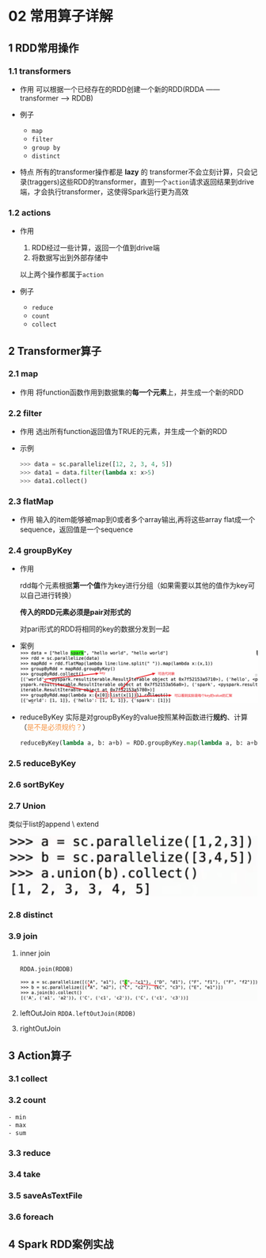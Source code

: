 # 02    常用算子详解

## 1	RDD常用操作

### 1.1	transformers

- 作用
  可以根据一个已经存在的RDD创建一个新的RDD(RDDA —— transformer ——> RDDB)

- 例子

  - `map`
  - `filter`
  - `group by`
  - `distinct`

- 特点
  所有的transformer操作都是 **lazy** 的
  transformer不会立刻计算，只会记录(traggers)这些RDD的transformer，直到一个`action`请求返回结果到drive端，才会执行transformer，这使得Spark运行更为高效

  

### 1.2	actions

- 作用

  1. RDD经过一些计算，返回一个值到drive端
  2. 将数据写出到外部存储中

  以上两个操作都属于`action`

- 例子

  - `reduce`
  - `count`
  - `collect`



## 2	Transformer算子

### 2.1	map

- 作用
  将function函数作用到数据集的**每一个元素**上，并生成一个新的RDD

### 2.2	filter

- 作用
  选出所有function返回值为TRUE的元素，并生成一个新的RDD

- 示例
  ```python
  >>> data = sc.parallelize([12, 2, 3, 4, 5])
  >>> data1 = data.filter(lambda x: x>5)
  >>> data1.collect()
  ```

### 2.3	flatMap

- 作用
  输入的item能够被map到0或者多个array输出,再将这些array flat成一个sequence，返回值是一个sequence

### 2.4	groupByKey

- 作用
  
  rdd每个元素根据**第一个值**作为key进行分组（如果需要以其他的值作为key可以自己进行转换）
  
  **传入的RDD元素必须是pair对形式的**
  
  对pari形式的RDD将相同的key的数据分发到一起
  
- 案例
  ![image-20230803003628963](image/image-20230803003628963.png)

- reduceByKey
  实际是对groupByKey的value按照某种函数进行**规约**、计算（<font color="#f79646">是不是必须规约？</font>）

  ```python
  reduceByKey(lambda a, b: a+b) = RDD.groupByKey.map(lambda a, b: a+b).collect()
  ```


### 2.5	reduceByKey

### 2.6	sortByKey

### 2.7	Union

类似于list的append \ extend

![image-20230803200051249](./images//image-20230803200051249.png)

### 2.8	distinct

### 3.9	join

1. inner join

   `RDDA.join(RDDB)`

   ![image-20230803200708653](./images//image-20230803200708653.png)

2. leftOutJoin
   `RDDA.leftOutJoin(RDDB)`

3. rightOutJoin





## 3	 Action算子

### 3.1	collect

### 3.2	count

	- min
	- max
	- sum 



### 3.3	reduce

### 3.4	take

### 3.5	saveAsTextFile 

### 3.6	foreach



 

## 4	Spark RDD案例实战

